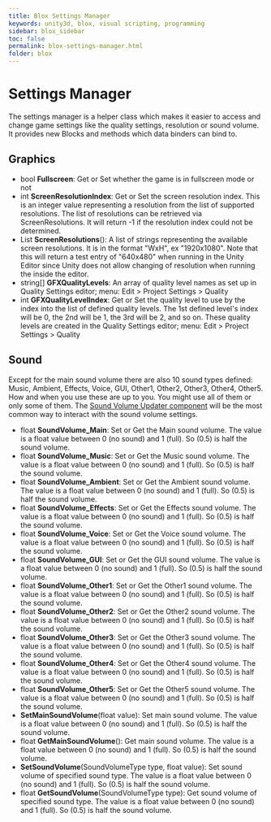 ```yaml
---
title: Blox Settings Manager
keywords: unity3d, blox, visual scripting, programming
sidebar: blox_sidebar
toc: false
permalink: blox-settings-manager.html
folder: blox
---
```


Settings Manager
================

The settings manager is a helper class which makes it easier to access and change game settings like the quality settings, resolution or sound volume. It provides new Blocks and methods which data binders can bind to.

Graphics
--------

- bool **Fullscreen**: Get or Set whether the game is in fullscreen mode or not
- int **ScreenResolutionIndex**: Get or Set the screen resolution index. This is an integer value representing a resolution from the list of supported resolutions. The list of resolutions can be retrieved via ScreenResolutions. It will return -1 if the resolution index could not be determined.
- List<string> **ScreenResolutions**(): A list of strings representing the available screen resolutions. It is in the format "WxH", ex "1920x1080". Note that this will return a test entry of "640x480" when running in the Unity Editor since Unity does not allow changing of resolution when running the inside the editor.
- string[] **GFXQualityLevels**: An array of quality level names as set up in Quality Settings editor; menu: Edit > Project Settings > Quality
- int **GFXQualityLevelIndex**: Get or Set the quality level to use by the index into the list of defined quality levels. The 1st defined level's index will be 0, the 2nd will be 1, the 3rd will be 2, and so on. These quality levels are created in the Quality Settings editor; menu: Edit > Project Settings > Quality </summary>

Sound
-----

Except for the main sound volume there are also 10 sound types defined: Music, Ambient, Effects, Voice, GUI, Other1, Other2, Other3, Other4, Other5. How and when you use these are up to you. You might use all of them or only some of them. The [Sound Volume Updater component](blox-components) will be the most common way to interact with the sound volume settings.

- float **SoundVolume_Main**: Set or Get the Main sound volume. The value is a float value between 0 (no sound) and 1 (full). So (0.5) is half the sound volume.
- float **SoundVolume_Music**: Set or Get the Music sound volume. The value is a float value between 0 (no sound) and 1 (full). So (0.5) is half the sound volume.
- float **SoundVolume_Ambient**: Set or Get the Ambient sound volume. The value is a float value between 0 (no sound) and 1 (full). So (0.5) is half the sound volume.
- float **SoundVolume_Effects**: Set or Get the Effects sound volume. The value is a float value between 0 (no sound) and 1 (full). So (0.5) is half the sound volume.
- float **SoundVolume_Voice**: Set or Get the Voice sound volume. The value is a float value between 0 (no sound) and 1 (full). So (0.5) is half the sound volume.
- float **SoundVolume_GUI**: Set or Get the GUI sound volume. The value is a float value between 0 (no sound) and 1 (full). So (0.5) is half the sound volume.
- float **SoundVolume_Other1**: Set or Get the Other1 sound volume. The value is a float value between 0 (no sound) and 1 (full). So (0.5) is half the sound volume.
- float **SoundVolume_Other2**: Set or Get the Other2 sound volume. The value is a float value between 0 (no sound) and 1 (full). So (0.5) is half the sound volume.
- float **SoundVolume_Other3**: Set or Get the Other3 sound volume. The value is a float value between 0 (no sound) and 1 (full). So (0.5) is half the sound volume.
- float **SoundVolume_Other4**: Set or Get the Other4 sound volume. The value is a float value between 0 (no sound) and 1 (full). So (0.5) is half the sound volume.
- float **SoundVolume_Other5**: Set or Get the Other5 sound volume. The value is a float value between 0 (no sound) and 1 (full). So (0.5) is half the sound volume.
- **SetMainSoundVolume**(float value): Set main sound volume. The value is a float value between 0 (no sound) and 1 (full). So (0.5) is half the sound volume.
- float **GetMainSoundVolume**(): Get main sound volume. The value is a float value between 0 (no sound) and 1 (full). So (0.5) is half the sound volume.
- **SetSoundVolume**(SoundVolumeType type, float value): Set sound volume of specified sound type. The value is a float value between 0 (no sound) and 1 (full). So (0.5) is half the sound volume.
- float **GetSoundVolume**(SoundVolumeType type): Get sound volume of specified sound type. The value is a float value between 0 (no sound) and 1 (full). So (0.5) is half the sound volume.

